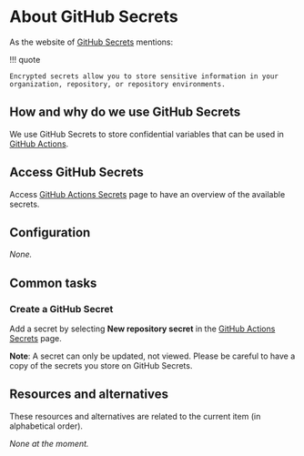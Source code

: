 # About GitHub Secrets

As the website of [GitHub Secrets](https://docs.github.com/en/actions/security-guides/encrypted-secrets) mentions:

!!! quote

	Encrypted secrets allow you to store sensitive information in your organization, repository, or repository environments.

## How and why do we use GitHub Secrets

We use GitHub Secrets to store confidential variables that can be used in [GitHub Actions](./about-github-actions.md).

## Access GitHub Secrets

Access [GitHub Actions Secrets](https://github.com/csia-pme/csia-pme/settings/secrets/actions) page to have an overview of the available secrets.

## Configuration

_None._

## Common tasks

### Create a GitHub Secret

Add a secret by selecting **New repository secret** in the [GitHub Actions Secrets](https://github.com/csia-pme/csia-pme/settings/secrets/actions) page.

**Note**: A secret can only be updated, not viewed. Please be careful to have a copy of the secrets you store on GitHub Secrets.

## Resources and alternatives

These resources and alternatives are related to the current item (in alphabetical order).

_None at the moment._
